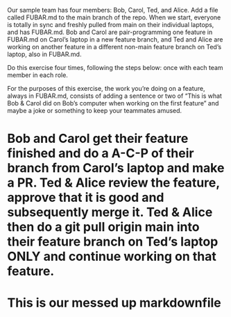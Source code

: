 
Our sample team has four members: Bob, Carol, Ted, and Alice. Add a file called FUBAR.md to the main branch of the repo. When we start, everyone is totally in sync and freshly pulled from main on their individual laptops, and has FUBAR.md. Bob and Carol are pair-programming one feature in FUBAR.md on Carol’s laptop in a new feature branch, and Ted and Alice are working on another feature in a different non-main feature branch on Ted’s laptop, also in FUBAR.md.

Do this exercise four times, following the steps below: once with each team member in each role.

For the purposes of this exercise, the work you’re doing on a feature, always in FUBAR.md, consists of adding a sentence or two of “This is what Bob & Carol did on Bob’s computer when working on the first feature” and maybe a joke or something to keep your teammates amused.

Bob and Carol get their feature finished and do a A-C-P of their branch from Carol’s laptop and make a PR.
Ted & Alice review the feature, approve that it is good and subsequently merge it.
Ted & Alice then do a git pull origin main into their feature branch on Ted’s laptop ONLY and continue working on that feature.
=======
# This is our messed up markdownfile

